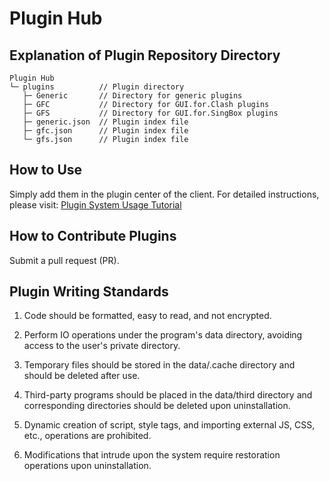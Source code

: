 # Plugin Hub

## Explanation of Plugin Repository Directory

```
Plugin Hub
└─ plugins          // Plugin directory
   ├─ Generic       // Directory for generic plugins
   ├─ GFC           // Directory for GUI.for.Clash plugins
   ├─ GFS           // Directory for GUI.for.SingBox plugins
   ├─ generic.json  // Plugin index file
   ├─ gfc.json      // Plugin index file
   └─ gfs.json      // Plugin index file
```

## How to Use

Simply add them in the plugin center of the client. For detailed instructions, please visit: [Plugin System Usage Tutorial](https://gui-for-cores.github.io/guide/04-plugins.html)

## How to Contribute Plugins

Submit a pull request (PR).

## Plugin Writing Standards

1. Code should be formatted, easy to read, and not encrypted.

2. Perform IO operations under the program's data directory, avoiding access to the user's private directory.

3. Temporary files should be stored in the data/.cache directory and should be deleted after use.

4. Third-party programs should be placed in the data/third directory and corresponding directories should be deleted upon uninstallation.

5. Dynamic creation of script, style tags, and importing external JS, CSS, etc., operations are prohibited.

6. Modifications that intrude upon the system require restoration operations upon uninstallation.
